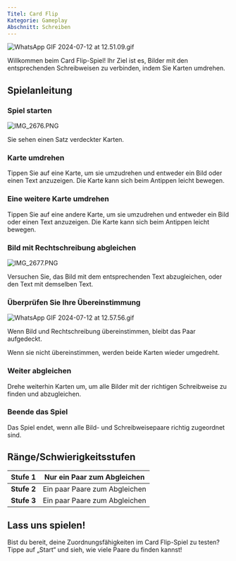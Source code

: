 ```yaml
---
Titel: Card Flip
Kategorie: Gameplay
Abschnitt: Schreiben
---
```

![WhatsApp GIF 2024-07-12 at 12.51.09.gif](https://help.Studycat.com/hc/article_attachments/34968069193497)

Willkommen beim Card Flip-Spiel! Ihr Ziel ist es, Bilder mit den entsprechenden Schreibweisen zu verbinden, indem Sie Karten umdrehen.

## Spielanleitung

### Spiel starten

![IMG_2676.PNG](https://help.Studycat.com/hc/article_attachments/34822508065177)

Sie sehen einen Satz verdeckter Karten.

### Karte umdrehen

Tippen Sie auf eine Karte, um sie umzudrehen und entweder ein Bild oder einen Text anzuzeigen. Die Karte kann sich beim Antippen leicht bewegen.

### Eine weitere Karte umdrehen

Tippen Sie auf eine andere Karte, um sie umzudrehen und entweder ein Bild oder einen Text anzuzeigen. Die Karte kann sich beim Antippen leicht bewegen.

### Bild mit Rechtschreibung abgleichen

![IMG_2677.PNG](https://help.Studycat.com/hc/article_attachments/34822508072729)

Versuchen Sie, das Bild mit dem entsprechenden Text abzugleichen, oder den Text mit demselben Text.

### Überprüfen Sie Ihre Übereinstimmung

![WhatsApp GIF 2024-07-12 at 12.57.56.gif](https://help.Studycat.com/hc/article_attachments/34968069197081)

Wenn Bild und Rechtschreibung übereinstimmen, bleibt das Paar aufgedeckt.

Wenn sie nicht übereinstimmen, werden beide Karten wieder umgedreht.

### Weiter abgleichen

Drehe weiterhin Karten um, um alle Bilder mit der richtigen Schreibweise zu finden und abzugleichen.

### Beende das Spiel

Das Spiel endet, wenn alle Bild- und Schreibweisepaare richtig zugeordnet sind.

## Ränge/Schwierigkeitsstufen

| **Stufe 1** | Nur ein Paar zum Abgleichen |
| --- | --- |
| **Stufe 2** | Ein paar Paare zum Abgleichen |
| **Stufe 3** | Ein paar Paare zum Abgleichen |

## Lass uns spielen!

Bist du bereit, deine Zuordnungsfähigkeiten im Card Flip-Spiel zu testen? Tippe auf „Start“ und sieh, wie viele Paare du finden kannst!